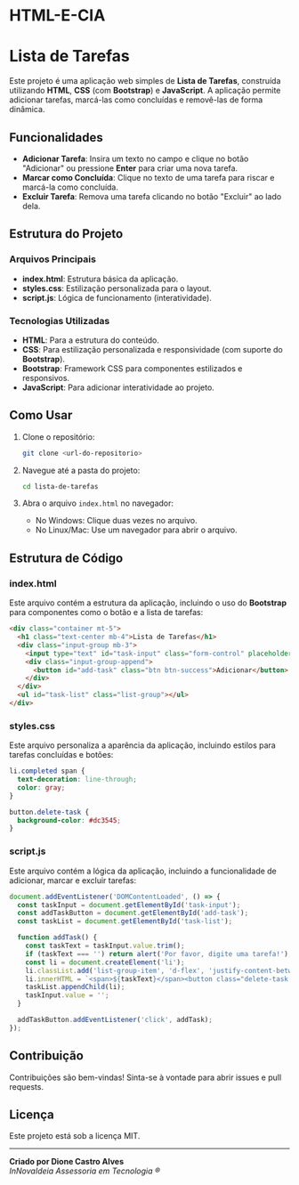 # HTML-E-CIA
# Lista de Tarefas

Este projeto é uma aplicação web simples de **Lista de Tarefas**, construída utilizando **HTML**, **CSS** (com **Bootstrap**) e **JavaScript**. A aplicação permite adicionar tarefas, marcá-las como concluídas e removê-las de forma dinâmica.

## Funcionalidades

- **Adicionar Tarefa**: Insira um texto no campo e clique no botão "Adicionar" ou pressione **Enter** para criar uma nova tarefa.
- **Marcar como Concluída**: Clique no texto de uma tarefa para riscar e marcá-la como concluída.
- **Excluir Tarefa**: Remova uma tarefa clicando no botão "Excluir" ao lado dela.

## Estrutura do Projeto

### Arquivos Principais

- **index.html**: Estrutura básica da aplicação.
- **styles.css**: Estilização personalizada para o layout.
- **script.js**: Lógica de funcionamento (interatividade).

### Tecnologias Utilizadas

- **HTML**: Para a estrutura do conteúdo.
- **CSS**: Para estilização personalizada e responsividade (com suporte do **Bootstrap**).
- **Bootstrap**: Framework CSS para componentes estilizados e responsivos.
- **JavaScript**: Para adicionar interatividade ao projeto.

## Como Usar

1. Clone o repositório:
   ```bash
   git clone <url-do-repositorio>
   ```

2. Navegue até a pasta do projeto:
   ```bash
   cd lista-de-tarefas
   ```

3. Abra o arquivo `index.html` no navegador:
   - No Windows: Clique duas vezes no arquivo.
   - No Linux/Mac: Use um navegador para abrir o arquivo.

## Estrutura de Código

### index.html

Este arquivo contém a estrutura da aplicação, incluindo o uso do **Bootstrap** para componentes como o botão e a lista de tarefas:
```html
<div class="container mt-5">
  <h1 class="text-center mb-4">Lista de Tarefas</h1>
  <div class="input-group mb-3">
    <input type="text" id="task-input" class="form-control" placeholder="Digite uma tarefa...">
    <div class="input-group-append">
      <button id="add-task" class="btn btn-success">Adicionar</button>
    </div>
  </div>
  <ul id="task-list" class="list-group"></ul>
</div>
```

### styles.css

Este arquivo personaliza a aparência da aplicação, incluindo estilos para tarefas concluídas e botões:
```css
li.completed span {
  text-decoration: line-through;
  color: gray;
}

button.delete-task {
  background-color: #dc3545;
}
```

### script.js

Este arquivo contém a lógica da aplicação, incluindo a funcionalidade de adicionar, marcar e excluir tarefas:
```javascript
document.addEventListener('DOMContentLoaded', () => {
  const taskInput = document.getElementById('task-input');
  const addTaskButton = document.getElementById('add-task');
  const taskList = document.getElementById('task-list');

  function addTask() {
    const taskText = taskInput.value.trim();
    if (taskText === '') return alert('Por favor, digite uma tarefa!');
    const li = document.createElement('li');
    li.classList.add('list-group-item', 'd-flex', 'justify-content-between');
    li.innerHTML = `<span>${taskText}</span><button class="delete-task btn btn-danger">Excluir</button>`;
    taskList.appendChild(li);
    taskInput.value = '';
  }

  addTaskButton.addEventListener('click', addTask);
});
```

## Contribuição

Contribuições são bem-vindas! Sinta-se à vontade para abrir issues e pull requests.

## Licença

Este projeto está sob a licença MIT.

---
**Criado por Dione Castro Alves**  
*InNovaIdeia Assessoria em Tecnologia ®*


